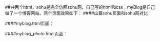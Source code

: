 ##共两个html，sohu是完全仿照sohu网，自己写的html和css；myBlog是自己做了一个博客网站。两个页面效果如下：
####山寨sohu页面和sohu网对比：

####myblog.html页面：

####myblog_photo.html页面：
